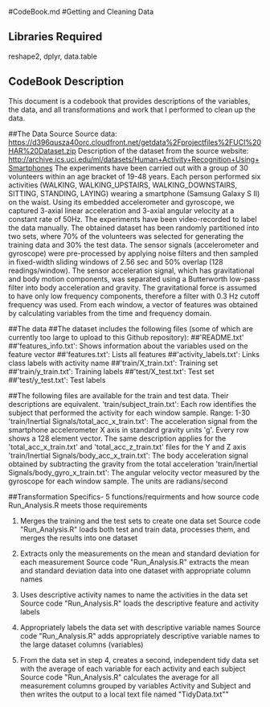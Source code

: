#CodeBook.md
#Getting and Cleaning Data

## Libraries Required
reshape2, dplyr, data.table

## CodeBook Description
This document is a codebook that provides descriptions of the variables, the data, and all transformations and work that I performed to clean up the data.

##The Data Source
Source data: https://d396qusza40orc.cloudfront.net/getdata%2Fprojectfiles%2FUCI%20HAR%20Dataset.zip
Description of the dataset from the source website: http://archive.ics.uci.edu/ml/datasets/Human+Activity+Recognition+Using+Smartphones
The experiments have been carried out with a group of 30 volunteers within an age bracket of 19-48 years. Each person performed six activities (WALKING, WALKING_UPSTAIRS, WALKING_DOWNSTAIRS, SITTING, STANDING, LAYING) wearing a smartphone (Samsung Galaxy S II) on the waist. Using its embedded accelerometer and gyroscope, we captured 3-axial linear acceleration and 3-axial angular velocity at a constant rate of 50Hz. The experiments have been video-recorded to label the data manually. The obtained dataset has been randomly partitioned into two sets, where 70% of the volunteers was selected for generating the training data and 30% the test data.
The sensor signals (accelerometer and gyroscope) were pre-processed by applying noise filters and then sampled in fixed-width sliding windows of 2.56 sec and 50% overlap (128 readings/window). The sensor acceleration signal, which has gravitational and body motion components, was separated using a Butterworth low-pass filter into body acceleration and gravity. The gravitational force is assumed to have only low frequency components, therefore a filter with 0.3 Hz cutoff frequency was used. From each window, a vector of features was obtained by calculating variables from the time and frequency domain.

##The data
##The dataset includes the following files (some of which are currently too large to upload to this Github repository):
##'README.txt'
##'features_info.txt': Shows information about the variables used on the feature vector
##'features.txt': Lists all features
##'activity_labels.txt': Links class labels with activity name
##'train/X_train.txt': Training set
##'train/y_train.txt': Training labels
##'test/X_test.txt': Test set
##'test/y_test.txt': Test labels

##The following files are available for the train and test data. Their descriptions are equivalent.
'train/subject_train.txt': Each row identifies the subject that performed the activity for each window sample. Range: 1-30
'train/Inertial Signals/total_acc_x_train.txt': The acceleration signal from the smartphone accelerometer X axis in standard gravity units 'g'. Every row shows a 128 element vector. The same description applies for the 'total_acc_x_train.txt' and 'total_acc_z_train.txt' files for the Y and Z axis
'train/Inertial Signals/body_acc_x_train.txt': The body acceleration signal obtained by subtracting the gravity from the total acceleration
'train/Inertial Signals/body_gyro_x_train.txt': The angular velocity vector measured by the gyroscope for each window sample. The units are radians/second

##Transformation Specifics- 5 functions/requirments and how source code Run_Analysis.R meets those requirements 
1. Merges the training and the test sets to create one data set
Source code "Run_Analysis.R" loads both test and train data, processes them, and merges the results into one dataset

2. Extracts only the measurements on the mean and standard deviation for each measurement
Source code "Run_Analysis.R" extracts the mean and standard deviation data into one dataset with appropriate column names

3. Uses descriptive activity names to name the activities in the data set
Source code "Run_Analysis.R" loads the descriptive feature and activity labels

4. Appropriately labels the data set with descriptive variable names
Source code "Run_Analysis.R" adds appropriately descriptive variable names to the large dataset columns (variables)

5. From the data set in step 4, creates a second, independent tidy data set with the average of each variable for each activity and each subject
Source code "Run_Analysis.R" calculates the average for all measurement columns grouped by variables Activity and Subject and then writes the output to a local text file named "TidyData.txt""
